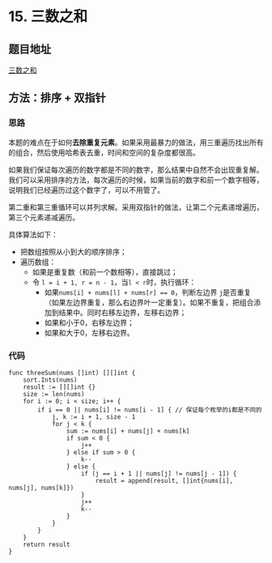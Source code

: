 # 15. 三数之和

## 题目地址

[三数之和](https://leetcode-cn.com/problems/3sum/)

## 方法：排序 + 双指针

### 思路

本题的难点在于如何**去除重复元素**。如果采用最暴力的做法，用三重遍历找出所有的组合，然后使用哈希表去重，时间和空间的复杂度都很高。

如果我们保证每次遍历的数字都是不同的数字，那么结果中自然不会出现重复解。我们可以采用排序的方法，每次遍历的时候，如果当前的数字和前一个数字相等，说明我们已经遍历过这个数字了，可以不用管了。

第二重和第三重循环可以并列求解。采用双指针的做法，让第二个元素递增遍历，第三个元素递减遍历。

具体算法如下：
* 把数组按照从小到大的顺序排序；
* 遍历数组：
   - 如果是重复数（和前一个数相等），直接跳过；
   - 令 `l = i + 1, r = n - 1`，当`l < r`时，执行循环：
     -  如果`nums[i] + nums[l] + nums[r] == 0`，判断左边界  `j`是否重复（如果左边界重复，那么右边界叶一定重复）。如果不重复，把组合添加到结果中。同时右移左边界，左移右边界；
     -  如果和小于0，右移左边界；
     -  如果和大于0，左移右边界。

### 代码

```Golang
func threeSum(nums []int) [][]int {
    sort.Ints(nums)
    result := [][]int {}
    size := len(nums)
    for i := 0; i < size; i++ {
        if i == 0 || nums[i] != nums[i - 1] { // 保证每个枚举的i都是不同的
            j, k := i + 1, size - 1
            for j < k {
                sum := nums[i] + nums[j] + nums[k]
                if sum < 0 {
                    j++
                } else if sum > 0 {
                    k--
                } else {
                    if (j == i + 1 || nums[j] != nums[j - 1]) {
                        result = append(result, []int{nums[i], nums[j], nums[k]})
                    }
                    j++
                    k--
                }
            }
        }
    }
    return result
}
```